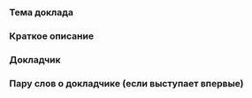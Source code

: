 ### Тема доклада 


### Краткое описание


### Докладчик


### Пару слов о докладчике (если выступает впервые)


